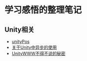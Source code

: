 # 学习感悟的整理笔记
## Unity相关
* [unityPos](./Unity/unityPos.md)
* [关于Unity中异步的使用](./Unity/关于Unity中异步的使用.md)
* [UnityWWW不得不说的秘密](./Unity/关于UnityWWW不得不知的秘密.md)
